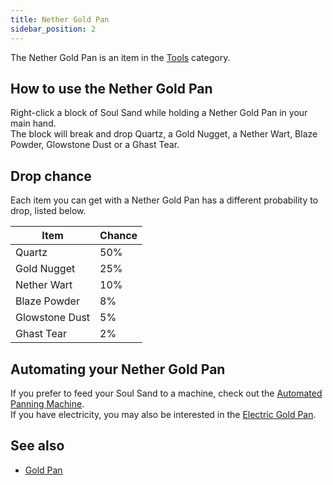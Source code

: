 ```yaml
---
title: Nether Gold Pan
sidebar_position: 2
---
```


The Nether Gold Pan is an item in the [Tools](https://github.com/Slimefun/Slimefun4/wiki/Tools) category.

## How to use the Nether Gold Pan
Right-click a block of Soul Sand while holding a Nether Gold Pan in your main hand.<br>
The block will break and drop Quartz, a Gold Nugget, a Nether Wart, Blaze Powder, Glowstone Dust or a Ghast Tear.

## Drop chance
Each item you can get with a Nether Gold Pan has a different probability to drop, listed below.

| Item | Chance |
| ---- | ------ |
| Quartz | 50% |
| Gold Nugget | 25% |
| Nether Wart | 10% |
| Blaze Powder | 8% |
| Glowstone Dust | 5% |
| Ghast Tear | 2% |

## Automating your Nether Gold Pan
If you prefer to feed your Soul Sand to a machine, check out the [Automated Panning Machine](https://github.com/Slimefun/Slimefun4/wiki/Automated-Panning-Machine).<br>
If you have electricity, you may also be interested in the [Electric Gold Pan](https://github.com/Slimefun/Slimefun4/wiki/Electric-Gold-Pan).

## See also
* [Gold Pan](https://github.com/Slimefun/Slimefun4/wiki/Gold-Pan)
